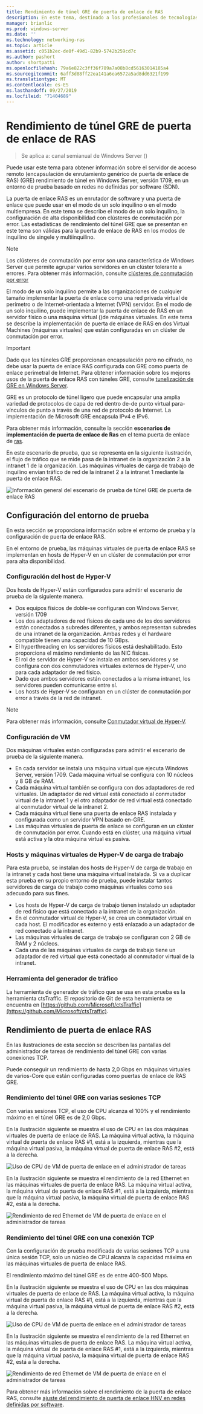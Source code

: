 ```yaml
---
title: Rendimiento de túnel GRE de puerta de enlace de RAS
description: En este tema, destinado a los profesionales de tecnologías de la información (TI), se proporciona información de rendimiento sobre los túneles de encapsulación de enrutamiento genérico (GRE) de puerta de enlace RAS.
manager: brianlic
ms.prod: windows-server
ms.date: ''
ms.technology: networking-ras
ms.topic: article
ms.assetid: c051b2ec-de0f-49d1-82b9-5742b259cd7c
ms.author: pashort
author: shortpatti
ms.openlocfilehash: 79a6e822c3ff36f789a7a08b8cd56163014185a4
ms.sourcegitcommit: 6aff3d88ff22ea141a6ea6572a5ad8dd6321f199
ms.translationtype: MT
ms.contentlocale: es-ES
ms.lasthandoff: 09/27/2019
ms.locfileid: "71404689"
---
```

# <a name="ras-gateway-gre-tunnel-throughput-and-performance"></a>Rendimiento de túnel GRE de puerta de enlace de RAS

>Se aplica a: canal semianual de Windows Server \(\)

Puede usar este tema para obtener información sobre el servidor de acceso remoto \(encapsulación de enrutamiento genérico de puerta de enlace de RAS\) \(GRE\) rendimiento de túnel en Windows Server, versión 1709, en un entorno de prueba basado en redes no definidas por software \(SDN\).

La puerta de enlace RAS es un enrutador de software y una puerta de enlace que puede usar en el modo de un solo inquilino o en el modo multiempresa. En este tema se describe el modo de un solo inquilino, la configuración de alta disponibilidad con clústeres de conmutación por error. Las estadísticas de rendimiento del túnel GRE que se presentan en este tema son válidas para la puerta de enlace de RAS en los modos de inquilino de singele y multiinquilino.

>[!NOTE]
>Los clústeres de conmutación por error son una característica de Windows Server que permite agrupar varios servidores en un clúster tolerante a errores. Para obtener más información, consulte [clústeres de conmutación por error](../../../failover-clustering/failover-clustering-overview.md)

El modo de un solo inquilino permite a las organizaciones de cualquier tamaño implementar la puerta de enlace como una red privada virtual de perímetro o de Internet\-orientada a Internet \(VPN\) servidor. En el modo de un solo inquilino, puede implementar la puerta de enlace de RAS en un servidor físico o una máquina virtual \(\)de máquinas virtuales. En este tema se describe la implementación de puerta de enlace de RAS en dos Virtual Machines \(máquinas virtuales\) que están configuradas en un clúster de conmutación por error.

>[!IMPORTANT]
>Dado que los túneles GRE proporcionan encapsulación pero no cifrado, no debe usar la puerta de enlace RAS configurada con GRE como puerta de enlace perimetral de Internet. Para obtener información sobre los mejores usos de la puerta de enlace RAS con túneles GRE, consulte [tunelización de GRE en Windows Server](gre-tunneling-windows-server.md).

GRE es un protocolo de túnel ligero que puede encapsular una amplia variedad de protocolos de capa de red dentro de\-de punto virtual para\-vínculos de punto a través de una red de protocolo de Internet. La implementación de Microsoft GRE encapsula IPv4 e IPv6.

Para obtener más información, consulte la sección **escenarios de implementación de puerta de enlace de Ras** en el tema puerta de enlace de [ras](https://docs.microsoft.com/windows-server/remote/remote-access/ras-gateway/ras-gateway#bkmk_deploy). 

En este escenario de prueba, que se representa en la siguiente ilustración, el flujo de tráfico que se mide pasa de la intranet de la organización 2 a la intranet 1 de la organización. Las máquinas virtuales de carga de trabajo de inquilino envían tráfico de red de la intranet 2 a la intranet 1 mediante la puerta de enlace RAS.

![Información general del escenario de prueba de túnel GRE de puerta de enlace RAS](../../media/GRE-Tunnel-Perf/Gre-Infrastructure.jpg)

## <a name="test-environment-configuration"></a>Configuración del entorno de prueba

En esta sección se proporciona información sobre el entorno de prueba y la configuración de puerta de enlace RAS.

En el entorno de prueba, las máquinas virtuales de puerta de enlace RAS se implementan en hosts de Hyper\-V en un clúster de conmutación por error para alta disponibilidad.

### <a name="hyper-v-host-configuration"></a>Configuración del host de Hyper\-V

Dos hosts de Hyper\-V están configurados para admitir el escenario de prueba de la siguiente manera. 

- Dos equipos físicos de doble\-se configuran con Windows Server, versión 1709
- Los dos adaptadores de red físicos de cada uno de los dos servidores están conectados a subredes diferentes, y ambos representan subredes de una intranet de la organización. Ambas redes y el hardware compatible tienen una capacidad de 10 GBps.
- El hyperthreading en los servidores físicos está deshabilitado. Esto proporciona el máximo rendimiento de las NIC físicas.
- El rol de servidor de Hyper\-V se instala en ambos servidores y se configura con dos conmutadores virtuales externos de Hyper\-V, uno para cada adaptador de red físico.
- Dado que ambos servidores están conectados a la misma intranet, los servidores pueden comunicarse entre sí.
- Los hosts de Hyper\-V se configuran en un clúster de conmutación por error a través de la red de intranet. 

>[!NOTE]
>Para obtener más información, consulte [Conmutador virtual de Hyper-V](https://docs.microsoft.com/windows-server/virtualization/hyper-v-virtual-switch/hyper-v-virtual-switch).

### <a name="vm-configuration"></a>Configuración de VM

Dos máquinas virtuales están configuradas para admitir el escenario de prueba de la siguiente manera.

- En cada servidor se instala una máquina virtual que ejecuta Windows Server, versión 1709. Cada máquina virtual se configura con 10 núcleos y 8 GB de RAM.
- Cada máquina virtual también se configura con dos adaptadores de red virtuales. Un adaptador de red virtual está conectado al conmutador virtual de la intranet 1 y el otro adaptador de red virtual está conectado al conmutador virtual de la intranet 2.
- Cada máquina virtual tiene una puerta de enlace RAS instalada y configurada como un servidor VPN basado en\-GRE.
- Las máquinas virtuales de puerta de enlace se configuran en un clúster de conmutación por error. Cuando está en clúster, una máquina virtual está activa y la otra máquina virtual es pasiva.

### <a name="workload-hyper-v-hosts-and-vms"></a>Hosts y máquinas virtuales de Hyper\-V de carga de trabajo

Para esta prueba, se instalan dos hosts de Hyper\-V de carga de trabajo en la intranet y cada host tiene una máquina virtual instalada. Si va a duplicar esta prueba en su propio entorno de prueba, puede instalar tantos servidores de carga de trabajo como máquinas virtuales como sea adecuado para sus fines.

- Los hosts de Hyper\-V de carga de trabajo tienen instalado un adaptador de red físico que está conectado a la intranet de la organización.
- En el conmutador virtual de Hyper\-V, se crea un conmutador virtual en cada host. El modificador es externo y está enlazado a un adaptador de red conectado a la intranet.
- Las máquinas virtuales de carga de trabajo se configuran con 2 GB de RAM y 2 núcleos.
- Cada una de las máquinas virtuales de carga de trabajo tiene un adaptador de red virtual que está conectado al conmutador virtual de la intranet.

### <a name="traffic-generator-tool"></a>Herramienta del generador de tráfico

La herramienta de generador de tráfico que se usa en esta prueba es la herramienta ctsTraffic. El repositorio de Git de esta herramienta se encuentra en [https://github.com/Microsoft/ctsTraffic](https://github.com/Microsoft/ctsTraffic).

## <a name="ras-gateway-performance"></a>Rendimiento de puerta de enlace RAS

En las ilustraciones de esta sección se describen las pantallas del administrador de tareas de rendimiento del túnel GRE con varias conexiones TCP.

Puede conseguir un rendimiento de hasta 2,0 Gbps en máquinas virtuales de varios\-Core que están configuradas como puertas de enlace de RAS GRE.

### <a name="gre-tunnel-performance-with-multiple-tcp-sessions"></a>Rendimiento del túnel GRE con varias sesiones TCP

Con varias sesiones TCP, el uso de CPU alcanza el 100% y el rendimiento máximo en el túnel GRE es de 2,0 Gbps.

En la ilustración siguiente se muestra el uso de CPU en las dos máquinas virtuales de puerta de enlace de RAS. La máquina virtual activa, la máquina virtual de puerta de enlace RAS #1, está a la izquierda, mientras que la máquina virtual pasiva, la máquina virtual de puerta de enlace RAS #2, está a la derecha.

![Uso de CPU de VM de puerta de enlace en el administrador de tareas](../../media/GRE-Tunnel-Perf/Gre-Tunnel-01.jpg)

En la ilustración siguiente se muestra el rendimiento de la red Ethernet en las máquinas virtuales de puerta de enlace RAS. La máquina virtual activa, la máquina virtual de puerta de enlace RAS #1, está a la izquierda, mientras que la máquina virtual pasiva, la máquina virtual de puerta de enlace RAS #2, está a la derecha.

![Rendimiento de red Ethernet de VM de puerta de enlace en el administrador de tareas](../../media/GRE-Tunnel-Perf/Gre-Tunnel-02.jpg)


### <a name="gre-tunnel-performance-with-one-tcp-connection"></a>Rendimiento del túnel GRE con una conexión TCP

Con la configuración de prueba modificada de varias sesiones TCP a una única sesión TCP, solo un núcleo de CPU alcanza la capacidad máxima en las máquinas virtuales de puerta de enlace RAS.

El rendimiento máximo del túnel GRE es de entre 400-500 Mbps.

En la ilustración siguiente se muestra el uso de CPU en las dos máquinas virtuales de puerta de enlace de RAS. La máquina virtual activa, la máquina virtual de puerta de enlace RAS #1, está a la izquierda, mientras que la máquina virtual pasiva, la máquina virtual de puerta de enlace RAS #2, está a la derecha.

![Uso de CPU de VM de puerta de enlace en el administrador de tareas](../../media/GRE-Tunnel-Perf/Gre-Tunnel-03.jpg)


En la ilustración siguiente se muestra el rendimiento de la red Ethernet en las máquinas virtuales de puerta de enlace RAS. La máquina virtual activa, la máquina virtual de puerta de enlace RAS #1, está a la izquierda, mientras que la máquina virtual pasiva, la máquina virtual de puerta de enlace RAS #2, está a la derecha.

![Rendimiento de red Ethernet de VM de puerta de enlace en el administrador de tareas](../../media/GRE-Tunnel-Perf/Gre-Tunnel-04.jpg)

Para obtener más información sobre el rendimiento de la puerta de enlace RAS, consulte [ajuste del rendimiento de puerta de enlace HNV en redes definidas por software](https://docs.microsoft.com/windows-server/administration/performance-tuning/subsystem/software-defined-networking/hnv-gateway-performance).
